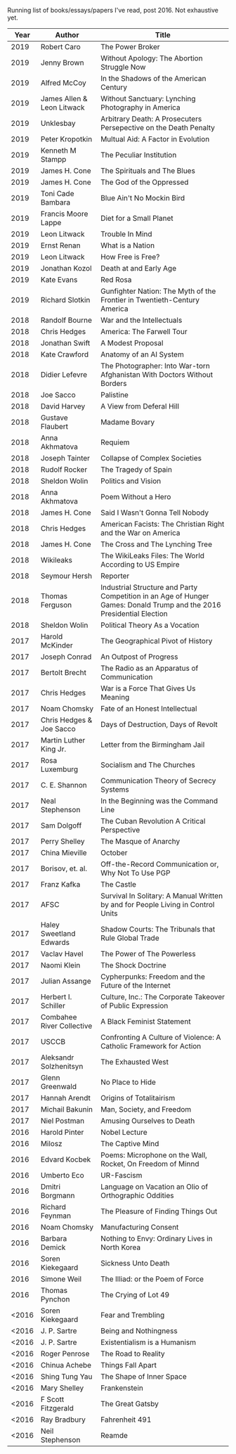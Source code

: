 Running list of books/essays/papers I've read, post 2016. Not exhaustive yet.

|Year|Author|Title|
|----|------|-----|
| 2019 |Robert Caro|The Power Broker|
| 2019 | Jenny Brown| Without Apology: The Abortion Struggle Now|
| 2019 | Alfred McCoy| In the Shadows of the American Century|
| 2019 | James Allen & Leon Litwack | Without Sanctuary: Lynching Photography in America|
| 2019 | Unklesbay| Arbitrary Death: A Prosecuters Persepective on the Death Penalty|
| 2019 | Peter Kropotkin| Multual Aid: A Factor in Evolution|
| 2019 | Kenneth M Stampp| The Peculiar Institution|
| 2019 | James H. Cone| The Spirituals and The Blues|
| 2019 | James H. Cone| The God of the Oppressed|
| 2019 | Toni Cade Bambara| Blue Ain't No Mockin Bird|
| 2019 | Francis Moore Lappe| Diet for a Small Planet|
| 2019 | Leon Litwack| Trouble In Mind|
| 2019 | Ernst Renan| What is a Nation|
| 2019 | Leon Litwack| How Free is Free?|
| 2019 | Jonathan Kozol| Death at and Early Age|
| 2019 | Kate Evans| Red Rosa|
| 2019 | Richard Slotkin | Gunfighter Nation: The Myth of the Frontier in Twentieth-Century America|
| 2018 | Randolf Bourne | War and the Intellectuals|
| 2018 | Chris Hedges | America: The Farwell Tour|
| 2018 | Jonathan Swift| A Modest Proposal|
| 2018 | Kate Crawford | Anatomy of an AI System|
| 2018 | Didier Lefevre | The Photographer: Into War-torn Afghanistan With Doctors Without Borders|
| 2018 | Joe Sacco | Palistine|
| 2018 | David Harvey | A View from Deferal Hill|
| 2018 | Gustave Flaubert | Madame Bovary|
|  2018 | Anna Akhmatova | Requiem|
|  2018 | Joseph Tainter | Collapse of Complex Societies|
|  2018 | Rudolf Rocker | The Tragedy of Spain|
|  2018 | Sheldon Wolin | Politics and Vision|
|  2018 | Anna Akhmatova | Poem Without a Hero|
|  2018 | James H. Cone | Said I Wasn't Gonna Tell Nobody|
|  2018 | Chris Hedges | American Facists: The Christian Right and the War on America|
|  2018 | James H. Cone | The Cross and The Lynching Tree|
| 2018 | Wikileaks | The WikiLeaks Files: The World According to US Empire
|  2018 | Seymour Hersh| Reporter|
|  2018 | Thomas Ferguson            | Industrial Structure and Party Competition in an Age of Hunger Games: Donald Trump and the 2016 Presidential Election |
|  2018 | Sheldon Wolin              | Political Theory As a Vocation|
|  2017 | Harold McKinder            | The Geographical Pivot of History|
|  2017 | Joseph Conrad              | An Outpost of Progress|
|  2017 | Bertolt Brecht             | The Radio as an Apparatus of Communication| 
|  2017 | Chris Hedges               | War is a Force That Gives Us Meaning|
|  2017 | Noam Chomsky               | Fate of an Honest Intellectual|
|  2017 | Chris Hedges & Joe Sacco   | Days of Destruction, Days of Revolt|
|  2017 | Martin Luther King Jr.     | Letter from the Birmingham Jail|
|  2017 | Rosa Luxemburg             | Socialism and The Churches|
|  2017 | C. E. Shannon              | Communication Theory of Secrecy Systems|
|  2017 | Neal Stephenson            | In the Beginning was the Command Line|
|  2017 | Sam Dolgoff                | The Cuban Revolution A Critical Perspective|
|  2017 | Perry Shelley              | The Masque of Anarchy|
|  2017 | China Mieville             | October|
|  2017 | Borisov, et. al.           | Off-the-Record Communication or, Why Not To Use PGP|
|  2017 | Franz Kafka                | The Castle|
|  2017 | AFSC                       | Survival In Solitary: A Manual Written by and for People Living in Control Units|
|  2017 | Haley Sweetland Edwards    | Shadow Courts: The Tribunals that Rule Global Trade|
|  2017 | Vaclav Havel               | The Power of The Powerless|
|  2017 | Naomi Klein                | The Shock Doctrine|
| 2017 | Julian Assange | Cypherpunks: Freedom and the Future of the Internet
|  2017 | Herbert I. Schiller        | Culture, Inc.: The Corporate Takeover of Public Expression|
|  2017 | Combahee River Collective  | A Black Feminist Statement|
|  2017 | USCCB                      | Confronting A Culture of Violence: A Catholic Framework for Action|
|  2017 | Aleksandr Solzhenitsyn     | The Exhausted West|
|  2017 | Glenn Greenwald            | No Place to Hide|
|  2017 | Hannah Arendt              | Origins of Totalitairism|
|  2017 | Michail Bakunin            | Man, Society, and Freedom|
|  2017 | Niel Postman               | Amusing Ourselves to Death|
|  2016 | Harold Pinter              | Nobel Lecture|
|  2016 | Milosz                     | The Captive Mind|
|  2016 | Edvard Kocbek              | Poems: Microphone on the Wall, Rocket, On Freedom of Minnd|
|  2016 | Umberto Eco| UR-Fascism|
|  2016 | Dmitri Borgmann| Language on Vacation an Olio of Orthographic Oddities|
|  2016 | Richard Feynman| The Pleasure of Finding Things Out|
|  2016 | Noam Chomsky               | Manufacturing Consent|
|  2016 | Barbara Demick             | Nothing to Envy: Ordinary Lives in North Korea|
|  2016 | Soren Kiekegaard           | Sickness Unto Death|
|  2016 | Simone Weil                | The Illiad: or the Poem of Force|
|  2016 | Thomas Pynchon             | The Crying of Lot 49|
| <2016 | Soren Kiekegaard           | Fear and Trembling|
| <2016 | J. P. Sartre               | Being and Nothingness|
| <2016 | J. P. Sartre               | Existentialism is a Humanism|
| <2016 | Roger Penrose              | The Road to Reality|
| <2016 | Chinua Achebe              | Things Fall Apart|
| <2016 | Shing Tung Yau             | The Shape of Inner Space|
| <2016 | Mary Shelley               | Frankenstein|
| <2016 | F Scott Fitzgerald         | The Great Gatsby|
| <2016 | Ray Bradbury               | Fahrenheit 491|
| <2016 | Neil Stephenson            | Reamde|
